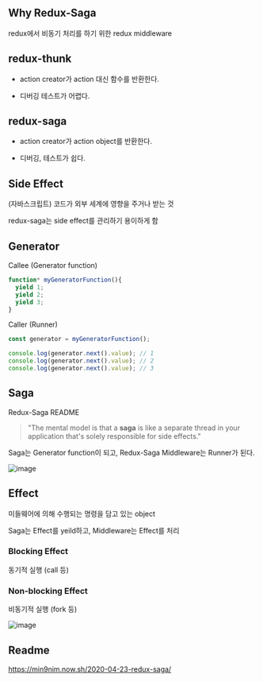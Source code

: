 ## Why Redux-Saga

redux에서 비동기 처리를 하기 위한 redux middleware

## redux-thunk

- action creator가 action 대신 함수를 반환한다.
   
- 디버깅 테스트가 어렵다.

## redux-saga

- action creator가 action object를 반환한다. 

- 디버깅, 테스트가 쉽다.


## Side Effect

(자바스크립트) 코드가 외부 세계에 영향을 주거나 받는 것

redux-saga는 side effect를 관리하기 용이하게 함

## Generator

Callee (Generator function)

```javascript
function* myGeneratorFunction(){
  yield 1;
  yield 2;
  yield 3;
}
```

Caller (Runner)

```javascript
const generator = myGeneratorFunction();

console.log(generator.next().value); // 1
console.log(generator.next().value); // 2
console.log(generator.next().value); // 3 
```

## Saga

Redux-Saga README

>"The mental model is that a **saga** is like a separate thread in your application that's solely responsible for side effects."

Saga는 Generator function이 되고, Redux-Saga Middleware는 Runner가 된다. 

![image](https://user-images.githubusercontent.com/57972646/110562587-28cfa200-818d-11eb-8d5a-9e79ca5d8ed7.png)

## Effect

미들웨어에 의해 수행되는 명령을 담고 있는 object

Saga는 Effect를 yeild하고, Middleware는 Effect를 처리

### Blocking Effect

동기적 실행 (call 등)

### Non-blocking Effect

비동기적 실행 (fork 등)

![image](https://user-images.githubusercontent.com/57972646/110563641-f0c95e80-818e-11eb-92d8-0808d8323e2c.png)

## Readme

https://min9nim.now.sh/2020-04-23-redux-saga/